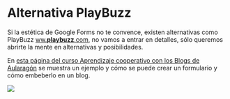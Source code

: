 # Alternativa PlayBuzz

Si la estética de Google Forms no te convence, existen alternativas como PlayBuzz [ww.**playbuzz**.com](ww.playbuzz.com), no vamos a entrar en detalles, sólo queremos abrirte la mente en alternativas y posibilidades.

En [esta página del curso Aprendizaje cooperativo con los Blogs de Aularagón](http://aularagon.catedu.es/materialesaularagon2013/blogs/M3_contenido/playbuzz.html) se muestra un ejemplo y cómo se puede crear un formulario y cómo embeberlo en un blog.

![](https://cdn.playbuzz.com/content/images/logo-big.png)


